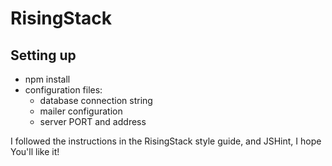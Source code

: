 # RisingStack
## Setting up
- npm install
- configuration files:
  - database connection string
  - mailer configuration
  - server PORT and address

I followed the instructions in the RisingStack style guide, and JSHint, I hope You'll like it!

